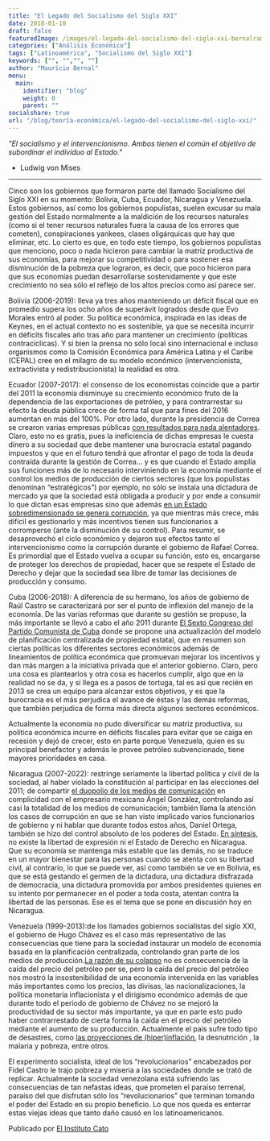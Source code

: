 ```yaml
---
title: "El Legado del Socialismo del Siglo XXI"
date: 2018-01-10
draft: false
featuredImage: /images/el-legado-del-socialismo-del-siglo-xxi-bernalramos.jpg
categories: ["Análisis Económico"]
tags: ["Latinoamérica", "Socialismo del Siglo XXI"]
keywords: ["", "","", ""]
author: "Mauricio Bernal"
menu:
  main:
    identifier: "blog"
    weight: 0 
    parent: ""
socialshare: true
url: "/blog/teoría-económica/el-legado-del-socialismo-del-siglo-xxi/"
---
```


*"El socialismo y el intervencionismo. Ambos tienen el común el objetivo de subordinar el individuo al Estado."* 

- Ludwig von Mises

---

Cinco son los gobiernos que formaron parte del llamado Socialismo del Siglo XXI en su momento: Bolivia, Cuba, Ecuador, Nicaragua y Venezuela. Estos gobiernos, así como los gobiernos populistas, suelen excusar su mala gestión del Estado normalmente a la maldición de los recursos naturales (como si el tener recursos naturales fuera la causa de los errores que cometen), conspiraciones yankees, clases oligárquicas que hay que eliminar, etc. Lo cierto es que, en todo este tiempo, los gobiernos populistas que menciono, poco o nada hicieron para cambiar la matriz productiva de sus economías, para mejorar su competitividad o para sostener esa disminución de la pobreza que lograron, es decir, que poco hicieron para que sus economías puedan desarrollarse sostenidamente y que este crecimiento no sea sólo el reflejo de los altos precios como así parece ser.

Bolivia (2006-2019): lleva ya tres años manteniendo un déficit fiscal que en promedio supera los ocho años de superávit logrados desde que Evo Morales entró al poder. Su política económica, inspirada en las ideas de Keynes, en el actual contexto no es sostenible, ya que se necesita incurrir en déficits fiscales año tras año para mantener un crecimiento (políticas contracíclicas). Y si bien la prensa no sólo local sino internacional e incluso organismos como la  Comisión Económica para América Latina y el Caribe (CEPAL) cree en el milagro de su modelo económico (intervencionista, extractivista y redistribucionista) la realidad es otra. 

Ecuador (2007-2017): el consenso de los economistas coincide que a partir del 2011 la economía disminuye su crecimiento económico fruto de la dependencia de las exportaciones de petróleo, y para contrarrestar su efecto la deuda pública crece de forma tal que para fines del 2016 aumentan en más del 100%. Por otro lado, durante la presidencia de Correa se crearon varias empresas públicas [con resultados para nada alentadores](https://www.expreso.ec/actualidad/epoca-deficit-empresas-publicas-85210.html). Claro, esto no es gratis, pues la ineficiencia de dichas empresas le cuesta dinero a su sociedad que debe mantener una burocracia estatal pagando impuestos y que en el futuro tendrá que afrontar el pago de toda la deuda contraída durante la gestión de Correa… y es que cuando el Estado amplía sus funciones más de lo necesario interviniendo en la economía mediante el control los medios de producción de ciertos sectores (que los populistas denominan “estratégicos”) por ejemplo, no sólo se instala una dictadura de mercado ya que la sociedad está obligada a producir y por ende a consumir lo que dictan esas empresas sino que además [en un Estado sobredimensionado se genera corrupción](https://www.libremercado.com/2007-04-29/gabriel-calzada-el-socialismo-causa-la-corrupcion-5197736/), ya que mientras más crece, más difícil es gestionarlo y  más incentivos tienen sus funcionarios a corromperse (ante la disminución de su control). Para resumir, se desaprovechó el ciclo económico y dejaron sus efectos tanto el intervencionismo como la corrupción durante el gobierno de Rafael Correa. Es primordial que el Estado vuelva a ocupar su función, esto es, encargarse de proteger los derechos de propiedad, hacer que se respete el Estado de Derecho y dejar que la sociedad sea libre de tomar las decisiones de producción y consumo.

Cuba (2006-2018): A diferencia de su hermano, los años de gobierno de Raúl Castro se caracterizará por ser el punto de inflexión del manejo de la economía. De las varias reformas que durante su gestión se propuso, la más importante se llevó a cabo el año 2011 durante [El Sexto Congreso del Partido Comunista de Cuba](https://revistasocialesyjuridicas.files.wordpress.com/2012/02/08-tm-04.pdf) donde se propone una actualización del modelo de planificación centralizada de propiedad estatal, que en resumen son ciertas políticas los diferentes sectores económicos además de lineamientos de política económica que promuevan mejorar los incentivos y dan más margen a la iniciativa privada que el anterior gobierno. Claro, pero una cosa es plantearlos y otra cosa es hacerlos cumplir, algo que en la realidad no se da, y si llega es a pasos de tortuga, tal es así que recién en 2013 se crea un equipo para alcanzar estos objetivos, y es que la burocracia es el más perjudica el avance de éstas y las demás reformas, que también perjudica de forma más directa algunos sectores económicos.

Actualmente la economía no pudo diversificar su matriz productiva, su política económica incurre en déficits fiscales para evitar que se caiga en recesión y dejó de crecer, esto en parte porque Venezuela, quien es su principal benefactor y además le provee petróleo subvencionado, tiene mayores prioridades en casa.

Nicaragua (2007-2022): restringe seriamente la libertad política y civil de la sociedad, al haber violado la constitución al participar en las elecciones del 2011; de compartir [el duopolio de los medios de comunicación](https://www.observacom.org/de-quien-son-los-medios-en-nicaragua/) en complicidad con el empresario mexicano Ángel González, controlando así casi la totalidad de los medios de comunicación; también llama la atención los casos de corrupción en que se han visto implicado varios funcionarios de gobierno y ni hablar que durante todos estos años, Daniel Ortega, también se hizo del control absoluto de los poderes del Estado. [ En síntesis](https://www.laprensani.com/2017/03/04/nacionales/2192901-estados-unidos-autoritarismo-corrupcion-nicaragua), no existe la libertad de expresión ni el Estado de Derecho en Nicaragua. Que su economía se mantenga más estable que las demás, no se traduce en un mayor bienestar para las personas cuando se atenta con su libertad civil, al contrario, lo que se puede ver, así como también se ve en Bolivia, es que se está gestando el germen de la dictadura, una dictadura disfrazada de democracia, una dictadura promovida por ambos presidentes quienes en su intento por permanecer en el poder a toda costa, atentan contra la libertad de las personas. Ese es el tema que se pone en discusión hoy en Nicaragua.

Venezuela (1999-2013):de los llamados gobiernos socialistas del siglo XXI, el gobierno de Hugo Chávez es el caso más representativo de las consecuencias que tiene para la sociedad instaurar un modelo de economía basada en la planificación centralizada, controlando gran parte de los medios de producción.[La razón de su colapso](https://www.libremercado.com/2017-03-14/la-verdadera-causa-del-colapso-de-venezuela-no-es-la-caida-del-petroleo-1276594679/) no es consecuencia de la caída del precio del petróleo per se, pero la caída del precio del petróleo nos mostró la insostenibilidad de una economía intervenida en las variables más importantes como los precios, las divisas, las nacionalizaciones, la política monetaria inflacionista y el dirigismo económico además de que durante todo el periodo de gobierno de Chávez no se mejoró la productividad de su sector más importante, ya que en parte esto pudo haber contrarrestado de cierta forma la caída en el precio del petróleo mediante el aumento de su producción. Actualmente el país sufre todo tipo de desastres, como [las proyecciones de (hiper)inflación](https://www.imf.org/en/Countries/VEN#ataglance), la desnutrición , la malaria y pobreza, entre otros.

El experimento socialista, ideal de los “revolucionarios” encabezados por Fidel Castro le trajo pobreza y miseria a las sociedades donde se trató de replicar. Actualmente la sociedad venezolana está sufriendo las consecuencias de tan nefastas ideas, que prometen el paraíso terrenal, paraíso del que disfrutan sólo los “revolucionarios” que terminan tomando el poder del Estado en su propio beneficio. Lo que nos queda es enterrar estas viejas ideas que tanto daño causó en los latinoamericanos.

Publicado por [El Instituto Cato](https://www.elcato.org/el-legado-del-socialismo-del-siglo-xxi)
